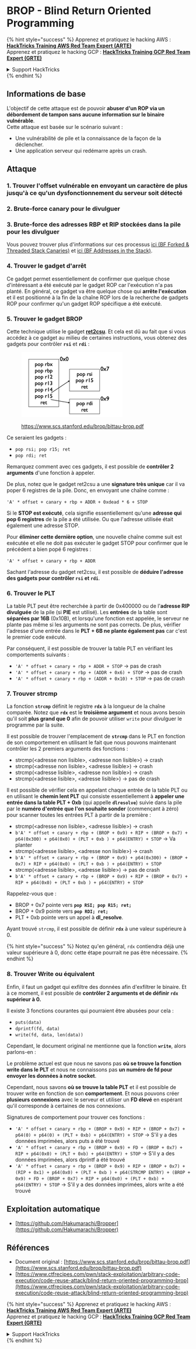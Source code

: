# BROP - Blind Return Oriented Programming

{% hint style="success" %}
Apprenez et pratiquez le hacking AWS :<img src="../../.gitbook/assets/arte.png" alt="" data-size="line">[**HackTricks Training AWS Red Team Expert (ARTE)**](https://training.hacktricks.xyz/courses/arte)<img src="../../.gitbook/assets/arte.png" alt="" data-size="line">\
Apprenez et pratiquez le hacking GCP : <img src="../../.gitbook/assets/grte.png" alt="" data-size="line">[**HackTricks Training GCP Red Team Expert (GRTE)**<img src="../../.gitbook/assets/grte.png" alt="" data-size="line">](https://training.hacktricks.xyz/courses/grte)

<details>

<summary>Support HackTricks</summary>

* Consultez les [**plans d'abonnement**](https://github.com/sponsors/carlospolop) !
* **Rejoignez le** 💬 [**groupe Discord**](https://discord.gg/hRep4RUj7f) ou le [**groupe telegram**](https://t.me/peass) ou **suivez-nous sur** **Twitter** 🐦 [**@hacktricks\_live**](https://twitter.com/hacktricks\_live)**.**
* **Partagez des astuces de hacking en soumettant des PR aux** [**HackTricks**](https://github.com/carlospolop/hacktricks) et [**HackTricks Cloud**](https://github.com/carlospolop/hacktricks-cloud) dépôts github.

</details>
{% endhint %}

## Informations de base

L'objectif de cette attaque est de pouvoir **abuser d'un ROP via un débordement de tampon sans aucune information sur le binaire vulnérable**.\
Cette attaque est basée sur le scénario suivant :

* Une vulnérabilité de pile et la connaissance de la façon de la déclencher.
* Une application serveur qui redémarre après un crash.

## Attaque

### **1. Trouver l'offset vulnérable** en envoyant un caractère de plus jusqu'à ce qu'un dysfonctionnement du serveur soit détecté

### **2. Brute-force canary** pour le divulguer

### **3. Brute-force des adresses RBP et RIP** stockées dans la pile pour les divulguer

Vous pouvez trouver plus d'informations sur ces processus [ici (BF Forked & Threaded Stack Canaries)](../common-binary-protections-and-bypasses/stack-canaries/bf-forked-stack-canaries.md) et [ici (BF Addresses in the Stack)](../common-binary-protections-and-bypasses/pie/bypassing-canary-and-pie.md).

### **4. Trouver le gadget d'arrêt**

Ce gadget permet essentiellement de confirmer que quelque chose d'intéressant a été exécuté par le gadget ROP car l'exécution n'a pas planté. En général, ce gadget va être quelque chose qui **arrête l'exécution** et il est positionné à la fin de la chaîne ROP lors de la recherche de gadgets ROP pour confirmer qu'un gadget ROP spécifique a été exécuté.

### **5. Trouver le gadget BROP**

Cette technique utilise le gadget [**ret2csu**](ret2csu.md). Et cela est dû au fait que si vous accédez à ce gadget au milieu de certaines instructions, vous obtenez des gadgets pour contrôler **`rsi`** et **`rdi`** :

<figure><img src="../../.gitbook/assets/image (1) (1) (1) (1) (1) (1) (1).png" alt="" width="278"><figcaption><p><a href="https://www.scs.stanford.edu/brop/bittau-brop.pdf">https://www.scs.stanford.edu/brop/bittau-brop.pdf</a></p></figcaption></figure>

Ce seraient les gadgets :

* `pop rsi; pop r15; ret`
* `pop rdi; ret`

Remarquez comment avec ces gadgets, il est possible de **contrôler 2 arguments** d'une fonction à appeler.

De plus, notez que le gadget ret2csu a une **signature très unique** car il va poper 6 registres de la pile. Donc, en envoyant une chaîne comme :

`'A' * offset + canary + rbp + ADDR + 0xdead * 6 + STOP`

Si le **STOP est exécuté**, cela signifie essentiellement qu'une **adresse qui pop 6 registres** de la pile a été utilisée. Ou que l'adresse utilisée était également une adresse STOP.

Pour **éliminer cette dernière option**, une nouvelle chaîne comme suit est exécutée et elle ne doit pas exécuter le gadget STOP pour confirmer que le précédent a bien popé 6 registres :

`'A' * offset + canary + rbp + ADDR`

Sachant l'adresse du gadget ret2csu, il est possible de **déduire l'adresse des gadgets pour contrôler `rsi` et `rdi`**.

### 6. Trouver le PLT

La table PLT peut être recherchée à partir de 0x400000 ou de l'**adresse RIP divulguée** de la pile (si **PIE** est utilisé). Les **entrées** de la table sont **séparées par 16B** (0x10B), et lorsqu'une fonction est appelée, le serveur ne plante pas même si les arguments ne sont pas corrects. De plus, vérifier l'adresse d'une entrée dans le **PLT + 6B ne plante également pas** car c'est le premier code exécuté.

Par conséquent, il est possible de trouver la table PLT en vérifiant les comportements suivants :

* `'A' * offset + canary + rbp + ADDR + STOP` -> pas de crash
* `'A' * offset + canary + rbp + (ADDR + 0x6) + STOP` -> pas de crash
* `'A' * offset + canary + rbp + (ADDR + 0x10) + STOP` -> pas de crash

### 7. Trouver strcmp

La fonction **`strcmp`** définit le registre **`rdx`** à la longueur de la chaîne comparée. Notez que **`rdx`** est le **troisième argument** et nous avons besoin qu'il soit **plus grand que 0** afin de pouvoir utiliser `write` pour divulguer le programme par la suite.

Il est possible de trouver l'emplacement de **`strcmp`** dans le PLT en fonction de son comportement en utilisant le fait que nous pouvons maintenant contrôler les 2 premiers arguments des fonctions :

* strcmp(\<adresse non lisible>, \<adresse non lisible>) -> crash
* strcmp(\<adresse non lisible>, \<adresse lisible>) -> crash
* strcmp(\<adresse lisible>, \<adresse non lisible>) -> crash
* strcmp(\<adresse lisible>, \<adresse lisible>) -> pas de crash

Il est possible de vérifier cela en appelant chaque entrée de la table PLT ou en utilisant le **chemin lent PLT** qui consiste essentiellement à **appeler une entrée dans la table PLT + 0xb** (qui appelle **`dlresolve`**) suivie dans la pile par le **numéro d'entrée que l'on souhaite sonder** (commençant à zéro) pour scanner toutes les entrées PLT à partir de la première :

* strcmp(\<adresse non lisible>, \<adresse lisible>) -> crash
* `b'A' * offset + canary + rbp + (BROP + 0x9) + RIP + (BROP + 0x7) + p64(0x300) + p64(0x0) + (PLT + 0xb ) + p64(ENTRY) + STOP` -> Va planter
* strcmp(\<adresse lisible>, \<adresse non lisible>) -> crash
* `b'A' * offset + canary + rbp + (BROP + 0x9) + p64(0x300) + (BROP + 0x7) + RIP + p64(0x0) + (PLT + 0xb ) + p64(ENTRY) + STOP`
* strcmp(\<adresse lisible>, \<adresse lisible>) -> pas de crash
* `b'A' * offset + canary + rbp + (BROP + 0x9) + RIP + (BROP + 0x7) + RIP + p64(0x0) + (PLT + 0xb ) + p64(ENTRY) + STOP`

Rappelez-vous que :

* BROP + 0x7 pointe vers **`pop RSI; pop R15; ret;`**
* BROP + 0x9 pointe vers **`pop RDI; ret;`**
* PLT + 0xb pointe vers un appel à **dl\_resolve**.

Ayant trouvé `strcmp`, il est possible de définir **`rdx`** à une valeur supérieure à 0.

{% hint style="success" %}
Notez qu'en général, `rdx` contiendra déjà une valeur supérieure à 0, donc cette étape pourrait ne pas être nécessaire.
{% endhint %}

### 8. Trouver Write ou équivalent

Enfin, il faut un gadget qui exfiltre des données afin d'exfiltrer le binaire. Et à ce moment, il est possible de **contrôler 2 arguments et de définir `rdx` supérieur à 0.**

Il existe 3 fonctions courantes qui pourraient être abusées pour cela :

* `puts(data)`
* `dprintf(fd, data)`
* `write(fd, data, len(data))`

Cependant, le document original ne mentionne que la fonction **`write`**, alors parlons-en :

Le problème actuel est que nous ne savons pas **où se trouve la fonction write dans le PLT** et nous ne connaissons pas **un numéro de fd pour envoyer les données à notre socket**.

Cependant, nous savons **où se trouve la table PLT** et il est possible de trouver write en fonction de son **comportement**. Et nous pouvons créer **plusieurs connexions** avec le serveur et utiliser un **FD élevé** en espérant qu'il corresponde à certaines de nos connexions.

Signatures de comportement pour trouver ces fonctions :

* `'A' * offset + canary + rbp + (BROP + 0x9) + RIP + (BROP + 0x7) + p64(0) + p64(0) + (PLT + 0xb) + p64(ENTRY) + STOP` -> S'il y a des données imprimées, alors puts a été trouvé
* `'A' * offset + canary + rbp + (BROP + 0x9) + FD + (BROP + 0x7) + RIP + p64(0x0) + (PLT + 0xb) + p64(ENTRY) + STOP` -> S'il y a des données imprimées, alors dprintf a été trouvé
* `'A' * offset + canary + rbp + (BROP + 0x9) + RIP + (BROP + 0x7) + (RIP + 0x1) + p64(0x0) + (PLT + 0xb ) + p64(STRCMP ENTRY) + (BROP + 0x9) + FD + (BROP + 0x7) + RIP + p64(0x0) + (PLT + 0xb) + p64(ENTRY) + STOP` -> S'il y a des données imprimées, alors write a été trouvé

## Exploitation automatique

* [https://github.com/Hakumarachi/Bropper](https://github.com/Hakumarachi/Bropper)

## Références

* Document original : [https://www.scs.stanford.edu/brop/bittau-brop.pdf](https://www.scs.stanford.edu/brop/bittau-brop.pdf)
* [https://www.ctfrecipes.com/pwn/stack-exploitation/arbitrary-code-execution/code-reuse-attack/blind-return-oriented-programming-brop](https://www.ctfrecipes.com/pwn/stack-exploitation/arbitrary-code-execution/code-reuse-attack/blind-return-oriented-programming-brop)

{% hint style="success" %}
Apprenez et pratiquez le hacking AWS :<img src="../../.gitbook/assets/arte.png" alt="" data-size="line">[**HackTricks Training AWS Red Team Expert (ARTE)**](https://training.hacktricks.xyz/courses/arte)<img src="../../.gitbook/assets/arte.png" alt="" data-size="line">\
Apprenez et pratiquez le hacking GCP : <img src="../../.gitbook/assets/grte.png" alt="" data-size="line">[**HackTricks Training GCP Red Team Expert (GRTE)**<img src="../../.gitbook/assets/grte.png" alt="" data-size="line">](https://training.hacktricks.xyz/courses/grte)

<details>

<summary>Support HackTricks</summary>

* Consultez les [**plans d'abonnement**](https://github.com/sponsors/carlospolop) !
* **Rejoignez le** 💬 [**groupe Discord**](https://discord.gg/hRep4RUj7f) ou le [**groupe telegram**](https://t.me/peass) ou **suivez-nous sur** **Twitter** 🐦 [**@hacktricks\_live**](https://twitter.com/hacktricks\_live)**.**
* **Partagez des astuces de hacking en soumettant des PR aux** [**HackTricks**](https://github.com/carlospolop/hacktricks) et [**HackTricks Cloud**](https://github.com/carlospolop/hacktricks-cloud) dépôts github.

</details>
{% endhint %}
